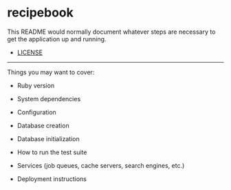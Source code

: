 # recipebook

This README would normally document whatever steps are necessary to get the
application up and running.

- [LICENSE](LICENSE.md)

-----

Things you may want to cover:

* Ruby version

* System dependencies

* Configuration

* Database creation

* Database initialization

* How to run the test suite

* Services (job queues, cache servers, search engines, etc.)

* Deployment instructions
